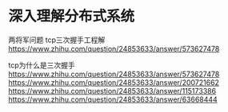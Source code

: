 # 深入理解分布式系统

两将军问题 tcp三次握手工程解
https://www.zhihu.com/question/24853633/answer/573627478

tcp为什么是三次握手
https://www.zhihu.com/question/24853633/answer/573627478
https://www.zhihu.com/question/24853633/answer/200721662
https://www.zhihu.com/question/24853633/answer/115173386
https://www.zhihu.com/question/24853633/answer/63668444
